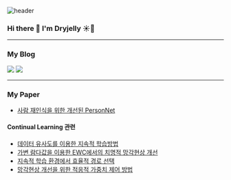 ![header](https://capsule-render.vercel.app/api?type=waving&color=timeAuto&height=300&section=header&text=%20Dry%20Jelly%20&fontSize=90&animation=fadeIn)

### Hi there 👋 I'm Dryjelly ☀️🍮
---
### My Blog   
[<img src="https://img.shields.io/badge/Tistory-000000?style=for-the-badge">](https://dryjelly.tistory.com/)
[<img src="https://img.shields.io/badge/Slide Share-008ED2?style=for-the-badge&logo=SlideShare&logoColor=white">](https://www.slideshare.net/ssuser892bc4?utm_campaign=profiletracking&utm_medium=sssite&utm_source=ssslideview)

---
### My Paper
* [사람 재인식을 위한 개선된 PersonNet](https://www.dbpia.co.kr/Journal/articleDetail?nodeId=NODE09301114)   
#### Continual Learning 관련  
* [데이터 유사도를 이용한 지속적 학습방법](https://www.dbpia.co.kr/Journal/articleDetail?nodeId=NODE09411759)   
* [가변 람다값을 이용한 EWC에서의 치명적 망각현상 개선](https://www.dbpia.co.kr/Journal/articleDetail?nodeId=NODE10525090)   
* [지속적 학습 환경에서 효율적 경로 선택](https://www.dbpia.co.kr/Journal/articleDetail?nodeId=NODE10613153)   
* [망각현상 개선을 위한 적응적 가중치 제어 방법](https://www.dbpia.co.kr/Journal/articleDetail?nodeId=NODE11026951)   
  
<!--
**Dryjelly/Dryjelly** is a ✨ _special_ ✨ repository because its `README.md` (this file) appears on your GitHub profile.

Here are some ideas to get you started:

- 🔭 I’m currently working on ...
- 🌱 I’m currently learning ...
- 👯 I’m looking to collaborate on ...
- 🤔 I’m looking for help with ...
- 💬 Ask me about ...
- 📫 How to reach me: ...
- 😄 Pronouns: ...
- ⚡ Fun fact: ...
  

-->
